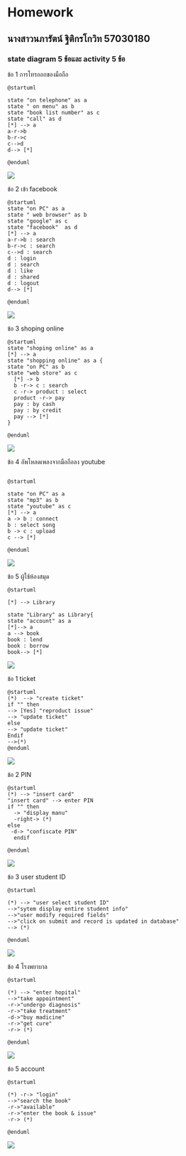 # Homework
## นางสาวนภารัตน์ ฐิติกรโกวิท 57030180
### state diagram 5 ข้อและ activity 5 ข้อ 


ข้อ 1 การโทรออกของมือถือ

```
@startuml

state "on telephone" as a
state " on menu" as b
state "book list number" as c
state "call" as d
[*] --> a
a-r->b
b-r->c
c-->d
d--> [*]

@enduml
```

![](https://github.com/NAPHARAT/OOAD-WEEK11/blob/master/statediagram/s1.png)


ข้อ 2 เข้า facebook

```
@startuml
state "on PC" as a
state " web browser" as b
state "google" as c
state "facebook"  as d
[*] --> a 
a-r->b : search
b-r->c : search
c-->d : search
d : login
d : search
d : like
d : shared
d : logout
d--> [*]

@enduml
```

![](https://github.com/NAPHARAT/OOAD-WEEK11/blob/master/statediagram/s2.png)


ข้อ 3 shoping online


```
@startuml
state "shoping online" as a
[*] --> a
state "shopping online" as a {
state "on PC" as b
state "web store" as c
  [*] -> b
  b -r-> c : search
  c -r-> product : select
  product -r-> pay
  pay : by cash
  pay : by credit
  pay --> [*]
}

@enduml

```

![](https://github.com/NAPHARAT/OOAD-WEEK11/blob/master/statediagram/s3.png)



ข้อ 4 อัพโหลดเพลงจากมือถือลง youtube

```

@startuml

state "on PC" as a
state "mp3" as b
state "youtube" as c
[*] --> a
a -> b : connect
b : select song
b -> c : upload
c --> [*]

@enduml

```

![](https://github.com/NAPHARAT/OOAD-WEEK11/blob/master/statediagram/s4.png)


ข้อ 5 ผู้ใช้ห้องสมุด

```
@startuml

[*] --> Library

state "Library" as Library{
state "account" as a
[*]--> a
a --> book 
book : lend
book : borrow
book--> [*]

```

![](https://github.com/NAPHARAT/OOAD-WEEK11/blob/master/statediagram/s5.png)


ข้อ 1 ticket


```
@startuml
(*)  --> "create ticket"
if "" then
--> [Yes] "reproduct issue"
--> "update ticket"
else
--> "update ticket"
Endif
-->(*)
@enduml
```
![](https://github.com/NAPHARAT/OOAD-WEEK11/blob/master/statediagram/a1.png)


ข้อ 2 PIN

```
@startuml
(*) --> "insert card"
"insert card" --> enter PIN
if "" then
  -> "display manu" 
  -right-> (*)
else
 -d-> "confiscate PIN" 
  endif

@enduml
```

![](https://github.com/NAPHARAT/OOAD-WEEK11/blob/master/statediagram/a2.png)

ข้อ 3 user student ID

```
@startuml

(*) --> "user select student ID"
-->"sytem display entire student info"
-->"user modify required fields"
-->"click on submit and record is updated in database"
--> (*)

@enduml
```


![](https://github.com/NAPHARAT/OOAD-WEEK11/blob/master/statediagram/a3.png)

ข้อ 4 โรงพยาบาล

```
@startuml

(*) --> "enter hopital"
-->"take appointment"
-r->"undergo diagnosis"
-r->"take treatment"
-d->"buy madicine"
-r->"get cure"
-r-> (*)

@enduml
```

![](https://github.com/NAPHARAT/OOAD-WEEK11/blob/master/statediagram/a4.png)

ข้อ 5 account

```
@startuml

(*) -r-> "login"
-->"search the book"
-r->"available"
-r->"enter the book & issue"
-r-> (*)

@enduml
```

![](https://github.com/NAPHARAT/OOAD-WEEK11/blob/master/statediagram/a5.png)
